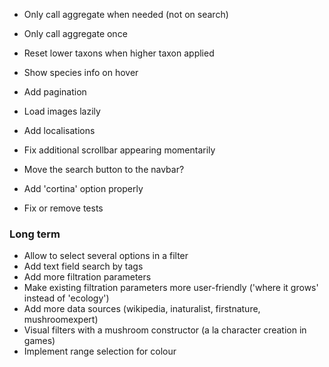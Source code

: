 - Only call aggregate when needed (not on search)
- Only call aggregate once
- Reset lower taxons when higher taxon applied


- Show species info on hover
- Add pagination
- Load images lazily
- Add localisations
- Fix additional scrollbar appearing momentarily
- Move the search button to the navbar?
- Add 'cortina' option properly
- Fix or remove tests
### Long term
- Allow to select several options in a filter
- Add text field search by tags
- Add more filtration parameters
- Make existing filtration parameters more user-friendly ('where it grows' instead of 'ecology')
- Add more data sources (wikipedia, inaturalist, firstnature, mushroomexpert)
- Visual filters with a mushroom constructor (a la character creation in games)
- Implement range selection for colour
